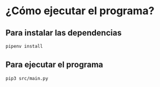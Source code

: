 # ¿Cómo ejecutar el programa?

## Para instalar las dependencias

```bash
pipenv install
```

## Para ejecutar el programa

```bash
pip3 src/main.py
```

